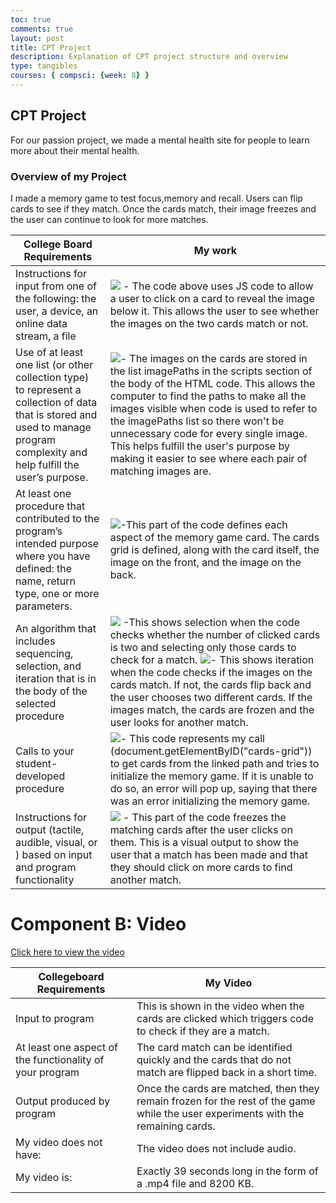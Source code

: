 ```yaml
---
toc: true
comments: true
layout: post
title: CPT Project
description: Explanation of CPT project structure and overview
type: tangibles
courses: { compsci: {week: 8} }
---
```

## CPT Project
For our passion project, we made a mental health site for people to learn more about their mental health. 

### Overview of my Project

I made a memory game to test focus,memory and recall. Users can flip cards to see if they match. Once the cards match, their image freezes and the user can continue to look for more matches.

<table>
  <thead>
    <tr>
      <th>College Board Requirements</th>
      <th>My work</th>
    </tr>
  </thead>
  <tbody>
    <tr>
      <td>Instructions for input from one of the following: the user, a device, an online data stream, a file</td>
      <td><img src="{{ site.baseurl }}/images/Screenshot (197).png"/> - The code above uses JS code to allow a user to click on a card to reveal the image below it. This allows the user to see whether the images on the two cards match or not.</td>
    </tr>
    <tr>
      <td>Use of at least one list (or other collection type) to represent a collection of data that is stored and used to manage program complexity and help fulfill the user’s purpose.</td>
      <td><img src="{{ site.baseurl }}/images/Screenshot (198).png"/>- The images on the cards are stored in the list imagePaths in the scripts section of the body of the HTML code. This allows the computer to find the paths to make all the images visible when code is used to refer to the imagePaths list so there won't be unnecessary code for every single image. This helps fulfill the user's purpose by making it easier to see where each pair of matching images are.</td>
    </tr>
    <tr>
      <td>At least one procedure that contributed to the program’s intended purpose where you have defined: the name, return type, one or more parameters.</td>
      <td><img src="{{ site.baseurl }}/images/Screenshot (199).png"/>-This part of the code defines each aspect of the memory game card. The cards grid is defined, along with the card itself, the image on the front, and the image on the back.</td>
    </tr>
    <tr>
      <td>An algorithm that includes sequencing, selection, and iteration that is in the body of the selected procedure</td>
      <td><img src="{{ site.baseurl }}/images/Screenshot (200).png"/> -This shows selection when the code checks whether the number of clicked cards is two and selecting only those cards to check for a match. <img src="{{ site.baseurl }}/images/Screenshot (201).png"/>- This shows iteration when the code checks if the images on the cards match. If not, the cards flip back and the user chooses two different cards. If the images match, the cards are frozen and the user looks for another match.</td>
    </tr>
    <tr>
      <td>Calls to your student-developed procedure</td>
      <td><img src="{{ site.baseurl }}/images/Screenshot (202).png"/>- This code represents my call (document.getElementByID("cards-grid")) to get cards from the linked path and tries to initialize the memory game. If it is unable to do so, an error will pop up, saying that there was an error initializing the memory game.</td>
    </tr>
    <tr>
      <td>Instructions for output (tactile, audible, visual, or ) based on input and program functionality</td>
      <td><img src="{{ site.baseurl }}/images/Screenshot (201).png"/> - This part of the code freezes the matching cards after the user clicks on them. This is a visual output to show the user that a match has been made and that they should click on more cards to find another match.</td>
    </tr>
  </tbody>
</table>

<h1 id="component-b-video">Component B: Video</h1>
<p><a href="https://drive.google.com/file/d/18ltuPQsnjjsf6luTT-Vge0XbNTPG9IMV/view" class="button">Click here to view the video</a></p>

<table>
  <thead>
    <tr>
      <th>Collegeboard Requirements</th>
      <th>My Video</th>
    </tr>
  </thead>
  <tbody>
    <tr>
      <td>Input to program</td>
      <td>This is shown in the video when the cards are clicked which triggers code to check if they are a match.</td>
    </tr>
    <tr>
      <td>At least one aspect of the functionality of your program</td>
      <td>The card match can be identified quickly and the cards that do not match are flipped back in a short time. </td>
    </tr>
    <tr>
      <td>Output produced by program</td>
      <td>Once the cards are matched, then they remain frozen for the rest of the game while the user experiments with the remaining cards.</td>
    </tr>
    <tr>
      <td>My video does not have:</td>
      <td>The video does not include audio.</td>
    </tr>
    <tr>
      <td>My video is:</td>
      <td>Exactly 39 seconds long in the form of a .mp4 file and 8200 KB.</td>
    </tr>
  </tbody>
</table>